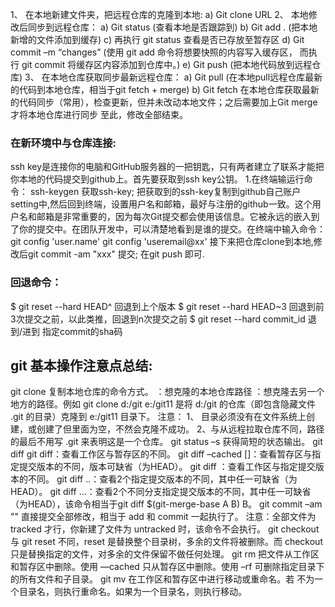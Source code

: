 1、	在本地新建文件夹，把远程仓库的克隆到本地:
a)	Git clone URL
2、	本地修改后同步到远程仓库：
a)	Git status (查看本地是否跟踪到)
b)	Git add . (把本地新增的文件添加到缓存)
c)	再执行 git status 查看是否已存放至暂存区
d)	Git commit –m “changes” (使用 git add 命令将想要快照的内容写入缓存区， 而执行 git commit 将缓存区内容添加到仓库中。)
e)	Git push (把本地代码放到远程仓库)
3、	在本地仓库获取同步最新远程仓库：
a)	Git pull (在本地pull远程仓库最新的代码到本地仓库，相当于git fetch + merge)
b)	Git fetch 在本地仓库获取最新的代码同步（常用），检查更新，但并未改动本地文件；之后需要加上Git merge 才将本地仓库进行同步
至此，修改全部结束。

### 在新环境中与仓库连接:
ssh key是连接你的电脑和GitHub服务器的一把钥匙，只有两者建立了联系才能把你本地的代码提交到github上。首先要获取到ssh key公钥。
1.在终端输运行命令：
ssh-keygen
获取ssh-key;
把获取到的ssh-key复制到github自己账户setting中,然后回到终端，设置用户名和邮箱，最好与注册的github一致。这个用户名和邮箱是非常重要的，因为每次Git提交都会使用该信息。它被永远的嵌入到了你的提交中。在团队开发中，可以清楚地看到是谁的提交。在终端中输入命令：
git config  'user.name'
git config  'useremail@xx'
接下来把仓库clone到本地,修改后git commit -am "xxx" 提交; 在git push 即可.

### 回退命令：
$ git reset --hard HEAD^         回退到上个版本
$ git reset --hard HEAD~3        回退到前3次提交之前，以此类推，回退到n次提交之前
$ git reset --hard commit_id     	 退到/进到 指定commit的sha码

## git 基本操作注意点总结:
git clone <source repository> <destination repository>
复制本地仓库的命令方式。
<source repository>：想克隆的本地仓库路径
<destination repository>：想克隆去另一个地方的路径。例如 git clone d:/git e:/git11 是将 d:/git 的仓库（即包含隐藏文件 .git 的目录）克隆到 e:/git11 目录下。
注意：
1、<destination repository> 目录必须没有在文件系统上创建，或创建了但里面为空，不然会克隆不成功。
2、与从远程拉取仓库不同，路径的最后不用写 .git 来表明这是一个仓库。
git status –s
获得简短的状态输出。
git diff
git diff：查看工作区与暂存区的不同。
git diff –cached [<commit>]：查看暂存区与指定提交版本的不同，版本可缺省（为HEAD）。
git diff <commit>：查看工作区与指定提交版本的不同。
git diff <commit>..<commit>：查看2个指定提交版本的不同，其中任一可缺省（为HEAD）。
git diff <commit>...<commit>：查看2个不同分支指定提交版本的不同，其中任一可缺省（为HEAD），该命令相当于git diff $(git-merge-base A B) B。
git commit –am ""
直接提交全部修改，相当于 add 和 commit 一起执行了。
注意：全部文件为 tracked 才行，你新建了文件为 untracked 时，该命令不会执行。
git checkout
与 git reset 不同，reset 是替换整个目录树，多余的文件将被删除。而 checkout 只是替换指定的文件，对多余的文件保留不做任何处理。
git rm
把文件从工作区和暂存区中删除。使用 —cached 只从暂存区中删除。使用 –rf <directory> 可删除指定目录下的所有文件和子目录。
git mv <source> <destination>
在工作区和暂存区中进行移动或重命名。若 <destination> 不为一个目录名，则执行重命名。如果为一个目录名，则执行移动。

